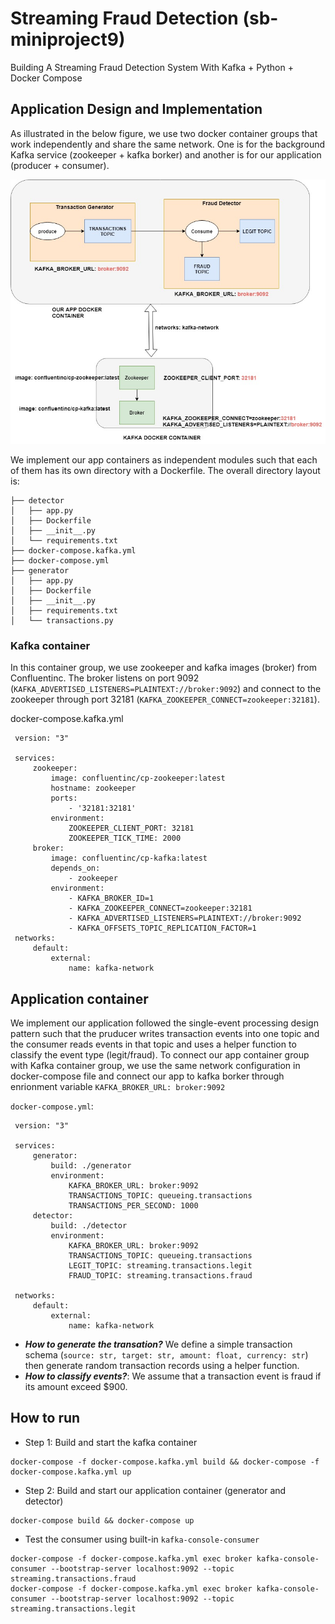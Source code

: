 # Streaming Fraud Detection (sb-miniproject9)
Building A Streaming Fraud Detection System With Kafka + Python + Docker Compose

## Application Design and Implementation
As illustrated in the below figure, we use two docker container groups that work independently and share the same network. One is for the background Kafka service (zookeeper + kafka borker) and another is for our application (producer + consumer).

![Application Design](images/diagram.jpg)

We implement our app containers as independent modules such that each of them has its own directory with a Dockerfile. The overall directory layout is:

```
├── detector
│   ├── app.py
│   ├── Dockerfile
│   ├── __init__.py
│   └── requirements.txt
├── docker-compose.kafka.yml
├── docker-compose.yml
├── generator
│   ├── app.py
│   ├── Dockerfile
│   ├── __init__.py
│   ├── requirements.txt
│   └── transactions.py

```
### Kafka container
In this container group, we use zookeeper and kafka images (broker) from Confluentinc. The broker listens on port 9092 (`KAFKA_ADVERTISED_LISTENERS=PLAINTEXT://broker:9092`) and connect to the zookeeper through port 32181 (`KAFKA_ZOOKEEPER_CONNECT=zookeeper:32181`).

docker-compose.kafka.yml
```
 version: "3" 
 
 services:
     zookeeper:
         image: confluentinc/cp-zookeeper:latest
         hostname: zookeeper
         ports:
             - '32181:32181'                                                                                                                                                                                      
         environment:
             ZOOKEEPER_CLIENT_PORT: 32181
             ZOOKEEPER_TICK_TIME: 2000
     broker:
         image: confluentinc/cp-kafka:latest
         depends_on:
             - zookeeper
         environment:
             - KAFKA_BROKER_ID=1
             - KAFKA_ZOOKEEPER_CONNECT=zookeeper:32181
             - KAFKA_ADVERTISED_LISTENERS=PLAINTEXT://broker:9092
             - KAFKA_OFFSETS_TOPIC_REPLICATION_FACTOR=1
 networks:
     default:
         external:
             name: kafka-network

```
## Application container
We implement our application followed the single-event processing design pattern such that the pruducer writes transaction events into one topic and the consumer reads events in that topic and uses a helper function to classify the event type (legit/fraud). To connect our app container group with Kafka container group, we use the same network configuration in docker-compose file and connect our app to kafka borker through enrionment variable `KAFKA_BROKER_URL: broker:9092`

`docker-compose.yml`:
```
 version: "3" 
 
 services:                                                                                                                                                                                                        
     generator:
         build: ./generator
         environment:
             KAFKA_BROKER_URL: broker:9092
             TRANSACTIONS_TOPIC: queueing.transactions
             TRANSACTIONS_PER_SECOND: 1000
     detector:
         build: ./detector
         environment:
             KAFKA_BROKER_URL: broker:9092
             TRANSACTIONS_TOPIC: queueing.transactions
             LEGIT_TOPIC: streaming.transactions.legit
             FRAUD_TOPIC: streaming.transactions.fraud
      
 networks:
     default:
         external:
             name: kafka-network
```

* ***How to generate the transation?*** We define a simple transaction schema (```source: str, target: str, amount: float, currency: str```) then generate random transaction records using a helper function.
* ***How to classify events?***: We assume that a transaction event is fraud if its amount exceed $900.


## How to run
* Step 1: Build and start the kafka container
```
docker-compose -f docker-compose.kafka.yml build && docker-compose -f docker-compose.kafka.yml up
```

* Step 2: Build and start our application container (generator and detector)
```
docker-compose build && docker-compose up
```

* Test the consumer using built-in `kafka-console-consumer`
```
docker-compose -f docker-compose.kafka.yml exec broker kafka-console-consumer --bootstrap-server localhost:9092 --topic streaming.transactions.fraud
docker-compose -f docker-compose.kafka.yml exec broker kafka-console-consumer --bootstrap-server localhost:9092 --topic streaming.transactions.legit
```
